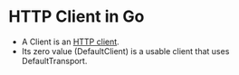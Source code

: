 # HTTP Client in Go
- A Client is an [HTTP client](https://pkg.go.dev/net/http#Client). 
- Its zero value (DefaultClient) is a usable client that uses DefaultTransport.